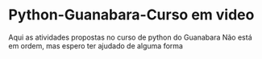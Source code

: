 # Python-Guanabara-Curso em video 
Aqui as atividades propostas no curso de python do Guanabara
Não está em ordem, mas espero ter ajudado de alguma forma
